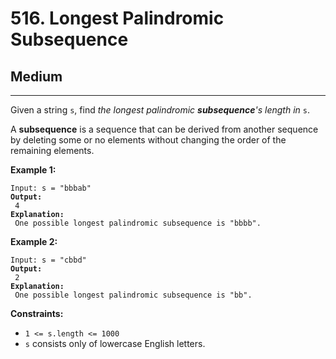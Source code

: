 # 516. Longest Palindromic Subsequence

## Medium

***

Given a string `s`, find _the longest palindromic **subsequence**'s length in_ `s`.

A **subsequence** is a sequence that can be derived from another sequence by deleting some or no elements without changing the order of the remaining elements.

&#x20;

**Example 1:**

<pre><code>Input: s = "bbbab"
<strong>Output:
</strong> 4
<strong>Explanation:
</strong> One possible longest palindromic subsequence is "bbbb".</code></pre>

**Example 2:**

<pre><code>Input: s = "cbbd"
<strong>Output:
</strong> 2
<strong>Explanation:
</strong> One possible longest palindromic subsequence is "bb".</code></pre>

&#x20;

**Constraints:**

* `1 <= s.length <= 1000`
* `s` consists only of lowercase English letters.
